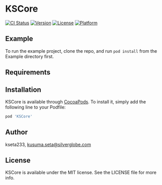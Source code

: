 # KSCore

[![CI Status](https://img.shields.io/travis/kseta233/KSCore.svg?style=flat)](https://travis-ci.org/kseta233/KSCore)
[![Version](https://img.shields.io/cocoapods/v/KSCore.svg?style=flat)](https://cocoapods.org/pods/KSCore)
[![License](https://img.shields.io/cocoapods/l/KSCore.svg?style=flat)](https://cocoapods.org/pods/KSCore)
[![Platform](https://img.shields.io/cocoapods/p/KSCore.svg?style=flat)](https://cocoapods.org/pods/KSCore)

## Example

To run the example project, clone the repo, and run `pod install` from the Example directory first.

## Requirements

## Installation

KSCore is available through [CocoaPods](https://cocoapods.org). To install
it, simply add the following line to your Podfile:

```ruby
pod 'KSCore'
```

## Author

kseta233, kusuma.seta@silverglobe.com

## License

KSCore is available under the MIT license. See the LICENSE file for more info.
